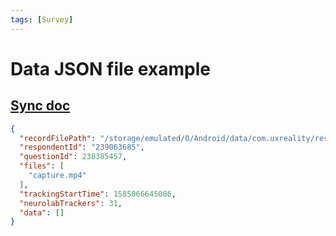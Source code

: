```yaml
---
tags: [Survey]
---
```


# Data JSON file example

## [Sync doc](../../../docs/screens/sync.md)
```json
{
  "recordFilePath": "/storage/emulated/0/Android/data/com.uxreality/respData/screen/239063685/238385457/capture.mp4",
  "respondentId": "239063685",
  "questionId": 238385457,
  "files": [
    "capture.mp4"
  ],
  "trackingStartTime": 1585066645086,
  "neurolabTrackers": 31,
  "data": []
}
```